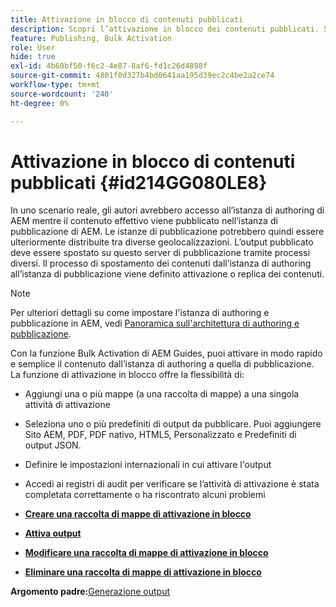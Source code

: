 ```yaml
---
title: Attivazione in blocco di contenuti pubblicati
description: Scopri l’attivazione in blocco dei contenuti pubblicati. Scopri i vantaggi della funzione di attivazione in blocco nelle guide di AEM.
feature: Publishing, Bulk Activation
role: User
hide: true
exl-id: 4b60bf50-f6c2-4e87-8af6-fd1c26d4898f
source-git-commit: 4801f0d327b4bd0641aa195d39ec2c4be2a2ce74
workflow-type: tm+mt
source-wordcount: '240'
ht-degree: 0%

---
```


# Attivazione in blocco di contenuti pubblicati {#id214GG080LE8}

In uno scenario reale, gli autori avrebbero accesso all’istanza di authoring di AEM mentre il contenuto effettivo viene pubblicato nell’istanza di pubblicazione di AEM. Le istanze di pubblicazione potrebbero quindi essere ulteriormente distribuite tra diverse geolocalizzazioni. L’output pubblicato deve essere spostato su questo server di pubblicazione tramite processi diversi. Il processo di spostamento dei contenuti dall’istanza di authoring all’istanza di pubblicazione viene definito attivazione o replica dei contenuti.

>[!NOTE]
>
> Per ulteriori dettagli su come impostare l&#39;istanza di authoring e pubblicazione in AEM, vedi [Panoramica sull&#39;architettura di authoring e pubblicazione](https://experienceleague.adobe.com/docs/experience-manager-screens/user-guide/administering/author-publish/author-publish-architecture-overview.html?lang=en#prerequisites).

Con la funzione Bulk Activation di AEM Guides, puoi attivare in modo rapido e semplice il contenuto dall’istanza di authoring a quella di pubblicazione. La funzione di attivazione in blocco offre la flessibilità di:

- Aggiungi una o più mappe \(a una raccolta di mappe\) a una singola attività di attivazione

- Seleziona uno o più predefiniti di output da pubblicare. Puoi aggiungere Sito AEM, PDF, PDF nativo, HTML5, Personalizzato e
Predefiniti di output JSON.


- Definire le impostazioni internazionali in cui attivare l&#39;output

- Accedi ai registri di audit per verificare se l’attività di attivazione è stata completata correttamente o ha riscontrato alcuni problemi


- **[Creare una raccolta di mappe di attivazione in blocco](conf-bulk-activation-create-map-collection.md)**

- **[Attiva output](conf-bulk-activation-publish-map-collection.md)**

- **[Modificare una raccolta di mappe di attivazione in blocco](conf-bulk-activation-edit-map-collection.md)**

- **[Eliminare una raccolta di mappe di attivazione in blocco](conf-bulk-activation-delete-map-collection.md)**


**Argomento padre:**&#x200B;[ Generazione output](generate-output.md)
